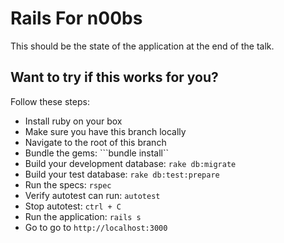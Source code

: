 Rails For n00bs
===============

This should be the state of the application at the end of the talk.

Want to try if this works for you?
----------------------------------
Follow these steps:
- Install ruby on your box
- Make sure you have this branch locally
- Navigate to the root of this branch
- Bundle the gems: ```bundle install``
- Build your development database: ```rake db:migrate```
- Build your test database: ```rake db:test:prepare```
- Run the specs: ```rspec```
- Verify autotest can run: ```autotest```
- Stop autotest: ```ctrl + C```
- Run the application: ```rails s```
- Go to go to ```http://localhost:3000```
